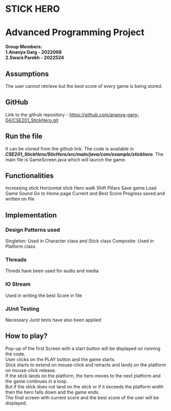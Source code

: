 # STICK HERO
# Advanced Programming Project


**Group Members:**  
**1.Ananya Garg - 2022068**   
**2.Swara Parekh - 2022524**

## Assumptions
The user cannot retrieve but the best score of every game is being stored.

## GitHub
Link to the github repository - https://github.com/ananya-garg-04/CSE201_StickHero.git

## Run the file
It can be cloned from the github link.
The code is available in ***CSE201_StickHero/SticHero/src/main/java/com/example/stickhero***.
The main file is GameScreen.java which will launch the game. 


## Functionalities
Increasing stick
Horizontal stick
Hero walk
Shift Pillars
Save game
Load Game
Sound
Go to Home page
Current and Best Score
Progress saved and written on file


## Implementation

### Design Patterns used
Singleton:
Used in Character class and Stick class
Composite:
Used in Platform class

### Threads
Threds have been used for audio and media

### IO Stream
Used in writing the best Score in file

### JUnit Testing
Necessary Junit tests have also been applied

## How to play?
Pop-up of the first Screen with a start button will be displayed on running the code.<br>
User clicks on the PLAY button and the game starts.<br>
Stick starts to extend on mouse-click and retracts and lands on the platform on mouse-click release.
<br>If the stick lands on the platform, the hero moves to the next platform and the game continues in a loop.
<br>But if the stick does not land on the stick or if it exceeds the platform width then the hero falls down and the game ends.
<br>The final screen with current score and the best score of the user will be displayed.
